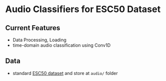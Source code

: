 # Audio Classifiers for ESC50 Dataset

## Current Features

- Data Processing, Loading
- time-domain audio classification using Conv1D

## Data

- standard [ESC50 dataset](https://github.com/karolpiczak/ESC-50) and store at `audio/` folder
